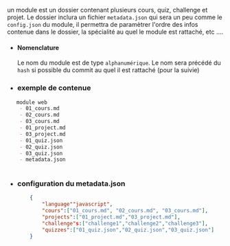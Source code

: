 un module est un dossier contenant plusieurs cours, quiz, challenge et projet.
Le dossier inclura un fichier ``metadata.json`` qui sera un peu comme le ``config.json`` du module, il permettra de paramètrer l'ordre des infos  contenue dans le dossier, la spécialité au quel le module est rattaché, etc ....

- #### Nomenclature
	Le nom du module est de type ``alphanumérique``.
	Le nom sera précédé du ``hash`` si possible  du commit  au quel  il est rattaché (pour la suivie)
- ### exemple de contenue
```markdown
   module web
   	- 01_cours.md
	- 02_cours.md
	- 03_cours.md
	- 01_project.md
	- 03_project.md
	- 01_quiz.json
	- 02_quiz.json
	- 03_quiz.json
	- metadata.json
	
```
- ### configuration du metadata.json
	```json
		{
			"language""javascript",
			"cours":["01_cours.md", "02_cours.md", "03_cours.md"],
			"projects":["01_project.md","03_project.md"],
			"challenge"s:["challenge1","challenge2","challenge3"],
			"quizzes":["01_quiz.json","02_quiz.json","03_quiz.json"]
		}
	```
